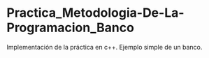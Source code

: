 # Practica_Metodologia-De-La-Programacion_Banco
Implementación de la práctica en c++. Ejemplo simple de un banco.
